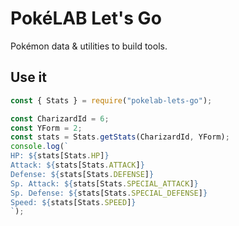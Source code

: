 # PokéLAB Let's Go

Pokémon data & utilities to build tools.

## Use it

```javascript
const { Stats } = require("pokelab-lets-go");

const CharizardId = 6;
const YForm = 2;
const stats = Stats.getStats(CharizardId, YForm);
console.log(`
HP: ${stats[Stats.HP]}
Attack: ${stats[Stats.ATTACK]}
Defense: ${stats[Stats.DEFENSE]}
Sp. Attack: ${stats[Stats.SPECIAL_ATTACK]}
Sp. Defense: ${stats[Stats.SPECIAL_DEFENSE]}
Speed: ${stats[Stats.SPEED]}
`);
```
